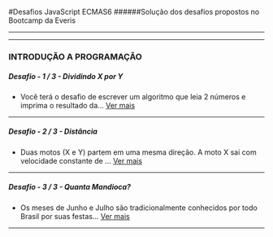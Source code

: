 #Desafios JavaScript ECMAS6
######Solução dos desafios propostos no Bootcamp da Everis
___
___
### INTRODUÇÃO A PROGRAMAÇÃO

##### Desafio - 1 / 3 - Dividindo X por Y
 * Você terá o desafio de escrever um algoritmo que leia 2 números e imprima o resultado da...
[Ver mais](https://github.com/aluiziomonteiro/desafios-javascript/blob/master/001.js)
___
##### Desafio - 2 / 3 - Distância
 * Duas motos (X e Y) partem em uma mesma direção. A moto X sai com velocidade constante de ...
[Ver mais](https://github.com/aluiziomonteiro/desafios-javascript/blob/master/002.js)
___
##### Desafio - 3 / 3 - Quanta Mandioca?
 * Os meses de Junho e Julho são tradicionalmente conhecidos por todo Brasil por suas festas...
[Ver mais](https://github.com/aluiziomonteiro/desafios-javascript/blob/master/003.js)
___
